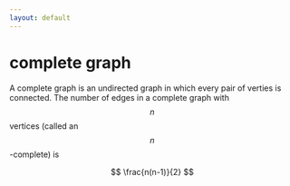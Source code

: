```yaml
---
layout: default
---
```


# complete graph

A complete graph is an undirected graph in which every pair of verties is connected.
The number of edges in a complete graph with $$n$$ vertices (called an $$n$$-complete) is

$$
\frac{n(n-1)}{2}
$$




